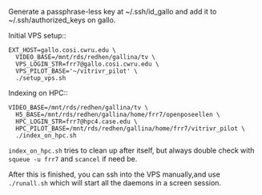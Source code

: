 Generate a passphrase-less key at ~/.ssh/id_gallo and add it to
~/.ssh/authorized_keys on gallo.

Initial VPS setup::

```
EXT_HOST=gallo.cosi.cwru.edu \
  VIDEO_BASE=/mnt/rds/redhen/gallina/tv \
  VPS_LOGIN_STR=frr7@gallo.cosi.cwru.edu \
  VPS_PILOT_BASE='~/vitrivr_pilot' \
  ./setup_vps.sh
```

Indexing on HPC::

```
VIDEO_BASE=/mnt/rds/redhen/gallina/tv \
  H5_BASE=/mnt/rds/redhen/gallina/home/frr7/openposeellen \
  HPC_LOGIN_STR=frr7@hpc4.case.edu \
  HPC_PILOT_BASE=/mnt/rds/redhen/gallina/home/frr7/vitrivr_pilot \
  ./index_on_hpc.sh
```

`index_on_hpc.sh` tries to clean up after itself, but always double check with
`squeue -u frr7` and `scancel` if need be.

After this is finished, you can ssh into the VPS manually,and use `./runall.sh`
which will start all the daemons in a screen session.
